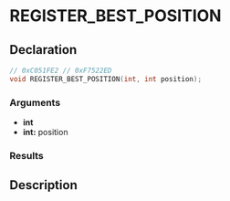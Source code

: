# REGISTER_BEST_POSITION

## Declaration
```cpp
// 0xC051FE2 // 0xF7522ED
void REGISTER_BEST_POSITION(int, int position);
```

### Arguments
- **int**
- **int:** position

### Results

## Description
